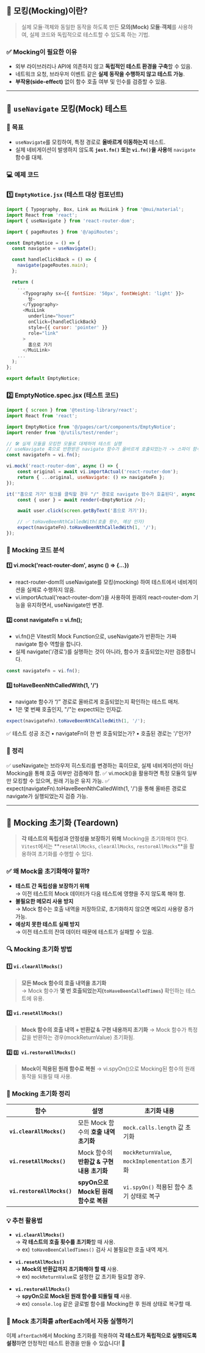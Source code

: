 ## 🧪 모킹(Mocking)이란?
> 실제 모듈·객체와 동일한 동작을 하도록 만든 **모의(Mock) 모듈·객체**를 사용하여, 실제 코드와 독립적으로 테스트할 수 있도록 하는 기법.

### ✅ **Mocking이 필요한 이유**
- 외부 라이브러리나 API에 의존하지 않고 **독립적인 테스트 환경을 구축**할 수 있음.
- 네트워크 요청, 브라우저 이벤트 같은 **실제 동작을 수행하지 않고 테스트 가능**.
- **부작용(side-effect)** 없이 함수 호출 여부 및 인수를 검증할 수 있음.

---

## 📌 **`useNavigate` 모킹(Mock) 테스트**

### **🚀 목표**
- `useNavigate`를 모킹하여, 특정 경로로 **올바르게 이동하는지** 테스트.
- 실제 네비게이션이 발생하지 않도록 **`jest.fn()` 또는 `vi.fn()`을 사용**해 `navigate` 함수를 대체.

### **💻 예제 코드**
### **1️⃣ `EmptyNotice.jsx` (테스트 대상 컴포넌트)**
```javascript
import { Typography, Box, Link as MuiLink } from '@mui/material';
import React from 'react';
import { useNavigate } from 'react-router-dom';

import { pageRoutes } from '@/apiRoutes';

const EmptyNotice = () => {
  const navigate = useNavigate();

  const handleClickBack = () => {
    navigate(pageRoutes.main);
  };

  return (
    ...
      <Typography sx={{ fontSize: '50px', fontWeight: 'light' }}>
        텅~
      </Typography>
      <MuiLink
        underline="hover"
        onClick={handleClickBack}
        style={{ cursor: 'pointer' }}
        role="link"
      >
        홈으로 가기
      </MuiLink>
    ...
  );
};

export default EmptyNotice;
```

### **2️⃣ EmptyNotice.spec.jsx (테스트 코드)**
```javascript
import { screen } from '@testing-library/react';
import React from 'react';

import EmptyNotice from '@/pages/cart/components/EmptyNotice';
import render from '@/utils/test/render';

// 🛠️ 실제 모듈을 모킹한 모듈로 대체하여 테스트 실행
// useNavigate 훅으로 반환받은 navigate 함수가 올바르게 호출되었는가 -> 스파이 함수(Mock Function)
const navigateFn = vi.fn();

vi.mock('react-router-dom', async () => {
    const original = await vi.importActual('react-router-dom');
    return { ...original, useNavigate: () => navigateFn };
});

it('"홈으로 가기" 링크를 클릭할 경우 "/" 경로로 navigate 함수가 호출된다', async () => {
    const { user } = await render(<EmptyNotice />);

    await user.click(screen.getByText('홈으로 가기'));

    // ✅ toHaveBeenNthCalledWith(호출 횟수, 예상 인자)
    expect(navigateFn).toHaveBeenNthCalledWith(1, '/');
});
```

### 📝 Mocking 코드 분석
#### 1️⃣ vi.mock('react-router-dom', async () => {...})
- react-router-dom의 useNavigate를 모킹(mocking) 하여 테스트에서 네비게이션을 실제로 수행하지 않음.
- vi.importActual('react-router-dom')을 사용하여 원래의 react-router-dom 기능을 유지하면서, useNavigate만 변경.

#### 2️⃣ const navigateFn = vi.fn();
- vi.fn()은 Vitest의 Mock Function으로, useNavigate가 반환하는 가짜 navigate 함수 역할을 합니다.
- 실제 navigate('/경로')를 실행하는 것이 아니라, 함수가 호출되었는지만 검증합니다.

```javascript
const navigateFn = vi.fn();
```

#### 3️⃣ toHaveBeenNthCalledWith(1, '/')
- navigate 함수가 “/” 경로로 올바르게 호출되었는지 확인하는 테스트 매처.
- 1은 몇 번째 호출인지, "/"는 expect되는 인자값.

```javascript
expect(navigateFn).toHaveBeenNthCalledWith(1, '/');
```

✅ 테스트 성공 조건
•	navigateFn이 한 번 호출되었는가?
•	호출된 경로는 '/'인가?

### 🎯 정리

✅ useNavigate는 브라우저 히스토리를 변경하는 훅이므로, 실제 네비게이션이 아닌 Mocking을 통해 호출 여부만 검증해야 함.
✅ vi.mock()을 활용하면 특정 모듈의 일부만 모킹할 수 있으며, 원래 기능은 유지 가능.
✅ expect(navigateFn).toHaveBeenNthCalledWith(1, '/')을 통해 올바른 경로로 navigate가 실행되었는지 검증 가능.

---

## 🧪 Mocking 초기화 (Teardown)

> **각 테스트의 독립성과 안정성을 보장하기 위해** Mocking을 초기화해야 한다.  
> `Vitest`에서는 **`resetAllMocks`, `clearAllMocks`, `restoreAllMocks`**을 활용하여 초기화를 수행할 수 있다.

### **✅ 왜 Mock을 초기화해야 할까?**
- **테스트 간 독립성을 보장하기 위해**  
  → 이전 테스트의 Mock 데이터가 다음 테스트에 영향을 주지 않도록 해야 함.
- **불필요한 메모리 사용 방지**  
  → Mock 함수는 호출 내역을 저장하므로, 초기화하지 않으면 메모리 사용량 증가 가능.
- **예상치 못한 테스트 실패 방지**  
  → 이전 테스트의 잔여 데이터 때문에 테스트가 실패할 수 있음.


### **🔍 Mocking 초기화 방법**
#### **1️⃣ `vi.clearAllMocks()`**
> **모든 Mock 함수의 호출 내역을 초기화**  
> → Mock 함수가 **몇 번 호출되었는지(`toHaveBeenCalledTimes`)** 확인하는 테스트에 유용.

#### **2️⃣ `vi.resetAllMocks()`**
> **Mock 함수의 호출 내역 + 반환값 & 구현 내용까지 초기화**
> → Mock 함수가 특정 값을 반환하는 경우(mockReturnValue) 초기화됨.

#### **2️⃣ `3️⃣ vi.restoreAllMocks()`**
> **Mock이 적용된 원래 함수로 복원**
> → vi.spyOn()으로 Mocking된 함수의 원래 동작을 되돌릴 때 사용.

### 🎯 Mocking 초기화 정리

| 함수 | 설명 | 초기화 내용 |
|------|---------------------------------|---------------------------------|
| **`vi.clearAllMocks()`** | 모든 Mock 함수의 **호출 내역 초기화** | `mock.calls.length` 값 초기화 |
| **`vi.resetAllMocks()`** | Mock 함수의 **반환값 & 구현 내용 초기화** | `mockReturnValue`, `mockImplementation` 초기화 |
| **`vi.restoreAllMocks()`** | **spyOn으로 Mock된 원래 함수로 복원** | `vi.spyOn()` 적용된 함수 초기 상태로 복구 |


### **💡 추천 활용법**
- **`vi.clearAllMocks()`**  
  → **각 테스트의 호출 횟수를 초기화**할 때 사용.  
  → ex) `toHaveBeenCalledTimes()` 검사 시 불필요한 호출 내역 제거.

- **`vi.resetAllMocks()`**  
  → **Mock의 반환값까지 초기화해야 할 때** 사용.  
  → ex) `mockReturnValue`로 설정한 값 초기화 필요할 경우.

- **`vi.restoreAllMocks()`**  
  → **spyOn으로 Mock된 원래 함수를 되돌릴 때** 사용.  
  → ex) `console.log` 같은 글로벌 함수를 Mocking한 후 원래 상태로 복구할 때.


### 🚀 Mock 초기화를 afterEach에서 자동 실행하기
이제 `afterEach`에서 Mocking 초기화를 적용하여 **각 테스트가 독립적으로 실행되도록 설정**하면 안정적인 테스트 환경을 만들 수 있습니다! 🚀

